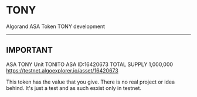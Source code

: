 # TONY
Algorand ASA Token TONY development

------------------------------------
IMPORTANT
------------------------------------

ASA TONY
Unit TONITO
ASA ID:16420673
TOTAL SUPPLY 1,000,000
https://testnet.algoexplorer.io/asset/16420673


This token has the value that you give.
There is no real project or idea behind.
It's just a test and as such esxist only in testnet.
